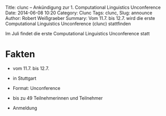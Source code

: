 Title: clunc – Ankündigung zur 1. Computational Linguistics Unconference
Date: 2014-06-08 10:20
Category: Clunc
Tags: clunc, 
Slug: announce
Author: Robert Weißgraeber 
Summary: Vom 11.7. bis 12.7. wird die erste Computational Linguistics Unconference (clunc) stattfinden

Im Juli findet die erste Computational Linguistics Unconference statt

# Fakten
* vom 11.7. bis 12.7. 
* in Stuttgart
* Format: Unconference
* bis zu 49 Teilnehmerinnen und Teilnehmer

* Anmeldung
